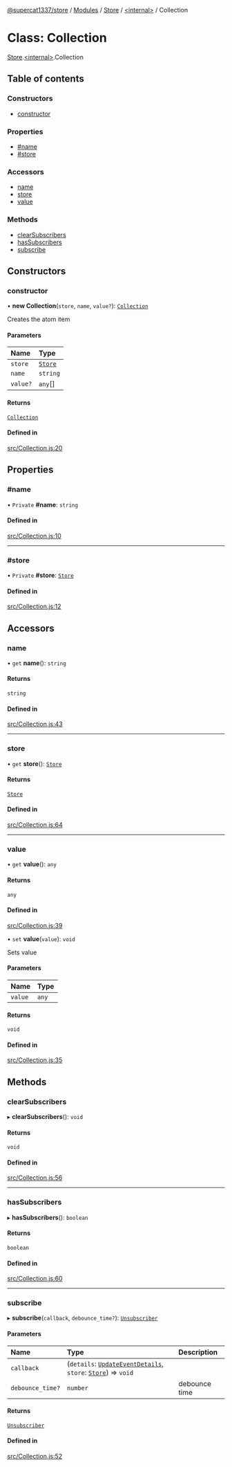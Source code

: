 [@supercat1337/store](../README.md) / [Modules](../modules.md) / [Store](../modules/Store.md) / [\<internal\>](../modules/Store._internal_.md) / Collection

# Class: Collection

[Store](../modules/Store.md).[\<internal\>](../modules/Store._internal_.md).Collection

## Table of contents

### Constructors

- [constructor](Store._internal_.Collection.md#constructor)

### Properties

- [#name](Store._internal_.Collection.md##name)
- [#store](Store._internal_.Collection.md##store)

### Accessors

- [name](Store._internal_.Collection.md#name)
- [store](Store._internal_.Collection.md#store)
- [value](Store._internal_.Collection.md#value)

### Methods

- [clearSubscribers](Store._internal_.Collection.md#clearsubscribers)
- [hasSubscribers](Store._internal_.Collection.md#hassubscribers)
- [subscribe](Store._internal_.Collection.md#subscribe)

## Constructors

### constructor

• **new Collection**(`store`, `name`, `value?`): [`Collection`](Store._internal_.Collection.md)

Creates the atom item

#### Parameters

| Name | Type |
| :------ | :------ |
| `store` | [`Store`](Store.Store.md) |
| `name` | `string` |
| `value?` | `any`[] |

#### Returns

[`Collection`](Store._internal_.Collection.md)

#### Defined in

[src/Collection.js:20](https://github.com/supercat911/store/blob/2bc1135d31cfb9ad41014a33c4d89d2ac76aee48/src/Collection.js#L20)

## Properties

### #name

• `Private` **#name**: `string`

#### Defined in

[src/Collection.js:10](https://github.com/supercat911/store/blob/2bc1135d31cfb9ad41014a33c4d89d2ac76aee48/src/Collection.js#L10)

___

### #store

• `Private` **#store**: [`Store`](Store.Store.md)

#### Defined in

[src/Collection.js:12](https://github.com/supercat911/store/blob/2bc1135d31cfb9ad41014a33c4d89d2ac76aee48/src/Collection.js#L12)

## Accessors

### name

• `get` **name**(): `string`

#### Returns

`string`

#### Defined in

[src/Collection.js:43](https://github.com/supercat911/store/blob/2bc1135d31cfb9ad41014a33c4d89d2ac76aee48/src/Collection.js#L43)

___

### store

• `get` **store**(): [`Store`](Store.Store.md)

#### Returns

[`Store`](Store.Store.md)

#### Defined in

[src/Collection.js:64](https://github.com/supercat911/store/blob/2bc1135d31cfb9ad41014a33c4d89d2ac76aee48/src/Collection.js#L64)

___

### value

• `get` **value**(): `any`

#### Returns

`any`

#### Defined in

[src/Collection.js:39](https://github.com/supercat911/store/blob/2bc1135d31cfb9ad41014a33c4d89d2ac76aee48/src/Collection.js#L39)

• `set` **value**(`value`): `void`

Sets value

#### Parameters

| Name | Type |
| :------ | :------ |
| `value` | `any` |

#### Returns

`void`

#### Defined in

[src/Collection.js:35](https://github.com/supercat911/store/blob/2bc1135d31cfb9ad41014a33c4d89d2ac76aee48/src/Collection.js#L35)

## Methods

### clearSubscribers

▸ **clearSubscribers**(): `void`

#### Returns

`void`

#### Defined in

[src/Collection.js:56](https://github.com/supercat911/store/blob/2bc1135d31cfb9ad41014a33c4d89d2ac76aee48/src/Collection.js#L56)

___

### hasSubscribers

▸ **hasSubscribers**(): `boolean`

#### Returns

`boolean`

#### Defined in

[src/Collection.js:60](https://github.com/supercat911/store/blob/2bc1135d31cfb9ad41014a33c4d89d2ac76aee48/src/Collection.js#L60)

___

### subscribe

▸ **subscribe**(`callback`, `debounce_time?`): [`Unsubscriber`](../modules/Store.md#unsubscriber)

#### Parameters

| Name | Type | Description |
| :------ | :------ | :------ |
| `callback` | (`details`: [`UpdateEventDetails`](Store.UpdateEventDetails.md), `store`: [`Store`](Store.Store.md)) => `void` |  |
| `debounce_time?` | `number` | debounce time |

#### Returns

[`Unsubscriber`](../modules/Store.md#unsubscriber)

#### Defined in

[src/Collection.js:52](https://github.com/supercat911/store/blob/2bc1135d31cfb9ad41014a33c4d89d2ac76aee48/src/Collection.js#L52)
